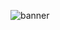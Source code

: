 ![banner](https://cloud.githubusercontent.com/assets/4376131/9156919/c440b096-3f0b-11e5-9aaf-d74a0ccb8fba.jpg)

